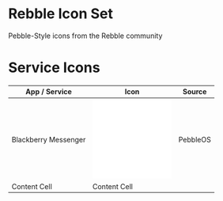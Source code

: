 # Rebble Icon Set
Pebble-Style icons from the Rebble community

# Service Icons

| App / Service  | Icon | Source |
| ------------- | ------------- | ------------- |
| Blackberry Messenger  | ![](pebbleos/Pebble_80x80_Blackberry_messenger.svg)  |    PebbleOS
| Content Cell  | Content Cell  |
